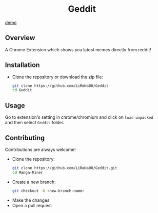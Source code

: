 <h1 align="center">Geddit</h1>

[demo](https://cdn.upload.systems/uploads/jWymo2hq.gif) 

## Overview

A Chrome Extension which shows you latest memes directly from reddit!


## Installation

- Clone the repository or download the zip file:
  ```bash
  git clone https://github.com/LiReNa00/Geddit
  cd Geddit
  ```


## Usage

Go to extension's setting in chrome/chromium and click on `load unpacked` and then select `Geddit` folder.

## Contributing

Contributions are always welcome!

- Clone the repository:
  ```bash
  git clone https://github.com/LiReNa00/Geddit.git
  cd Manga-Miner
  ```
- Create a new branch:
  ```bash
  git checkout -b <new-branch-name>
  ```
- Make the changes
- Open a pull request
